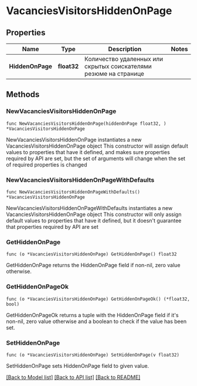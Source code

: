 # VacanciesVisitorsHiddenOnPage

## Properties

Name | Type | Description | Notes
------------ | ------------- | ------------- | -------------
**HiddenOnPage** | **float32** | Количество удаленных или скрытых соискателями резюме на странице | 

## Methods

### NewVacanciesVisitorsHiddenOnPage

`func NewVacanciesVisitorsHiddenOnPage(hiddenOnPage float32, ) *VacanciesVisitorsHiddenOnPage`

NewVacanciesVisitorsHiddenOnPage instantiates a new VacanciesVisitorsHiddenOnPage object
This constructor will assign default values to properties that have it defined,
and makes sure properties required by API are set, but the set of arguments
will change when the set of required properties is changed

### NewVacanciesVisitorsHiddenOnPageWithDefaults

`func NewVacanciesVisitorsHiddenOnPageWithDefaults() *VacanciesVisitorsHiddenOnPage`

NewVacanciesVisitorsHiddenOnPageWithDefaults instantiates a new VacanciesVisitorsHiddenOnPage object
This constructor will only assign default values to properties that have it defined,
but it doesn't guarantee that properties required by API are set

### GetHiddenOnPage

`func (o *VacanciesVisitorsHiddenOnPage) GetHiddenOnPage() float32`

GetHiddenOnPage returns the HiddenOnPage field if non-nil, zero value otherwise.

### GetHiddenOnPageOk

`func (o *VacanciesVisitorsHiddenOnPage) GetHiddenOnPageOk() (*float32, bool)`

GetHiddenOnPageOk returns a tuple with the HiddenOnPage field if it's non-nil, zero value otherwise
and a boolean to check if the value has been set.

### SetHiddenOnPage

`func (o *VacanciesVisitorsHiddenOnPage) SetHiddenOnPage(v float32)`

SetHiddenOnPage sets HiddenOnPage field to given value.



[[Back to Model list]](../README.md#documentation-for-models) [[Back to API list]](../README.md#documentation-for-api-endpoints) [[Back to README]](../README.md)


